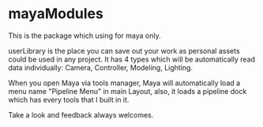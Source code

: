 # mayaModules

This is the package which using for maya only.

userLibrary is the place you can save out your work as personal assets could be used in any project. It has 4 types which will be automatically read data individually: Camera, Controller, Modeling, Lighting.

When you open Maya via tools manager, Maya will automatically load a menu name "Pipeline Menu" in main Layout, also, it loads a pipeline dock which has every tools that I built in it.

Take a look and feedback always welcomes.
